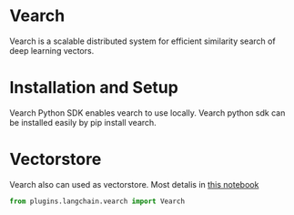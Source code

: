 # Vearch

Vearch is a scalable distributed system for efficient similarity search of deep learning vectors.

# Installation and Setup

Vearch Python SDK enables vearch to use locally. Vearch python sdk can be installed easily by pip install vearch.

# Vectorstore

Vearch also can used as vectorstore. Most detalis in [this notebook](vearch.ipynb)

```python
from plugins.langchain.vearch import Vearch
```